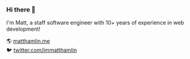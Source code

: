 ### Hi there 👋

I'm Matt, a staff software engineer with 10+ years of experience in web development!

🌎 [matthamlin.me](https://matthamlin.me)  
🐦 [twitter.com/immatthamlin](https://twitter.com/immatthamlin)
